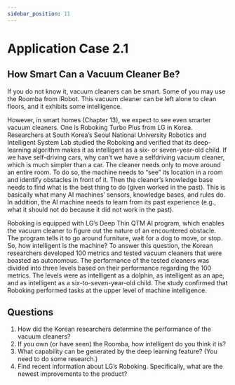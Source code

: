 ```yaml
---
sidebar_position: 11
---
```


# Application Case 2.1 

## How Smart Can a Vacuum Cleaner Be?

If you do not know it, vacuum cleaners can be smart. Some of you may use the Roomba from iRobot. This vacuum cleaner can be left alone to clean floors, and it exhibits some intelligence.

However, in smart homes (Chapter 13), we expect to see even smarter vacuum cleaners. One is Roboking Turbo Plus from LG in Korea. Researchers at South Korea’s Seoul National University Robotics and Intelligent System Lab studied the Roboking and verified that its deep-learning algorithm makes it as intelligent as a six- or seven-year-old child. If we have self-driving cars, why can’t we have a selfdriving vacuum cleaner, which is much simpler than a car. The cleaner needs only to move around an entire room. To do so, the machine needs to “see” its location in a room and identify obstacles in front of it. Then the cleaner’s knowledge base needs to find what is the best thing to do (given worked in the past). This is basically what many AI machines’ sensors, knowledge bases, and rules do. In addition, the AI machine needs to learn from its past experience (e.g., what it should not do because it did not work in the past).

Roboking is equipped with LG’s Deep Thin QTM AI program, which enables the vacuum cleaner to figure out the nature of an encountered obstacle. The program tells it to go around furniture, wait for a dog to move, or stop. So, how intelligent is the machine? To answer this question, the Korean researchers developed 100 metrics and tested vacuum cleaners that were boasted as autonomous. The performance of the tested cleaners was divided into three levels based on their performance regarding the 100 metrics. The levels were as intelligent as a dolphin, as intelligent as an ape, and as intelligent as a six-to-seven-year-old child. The study confirmed that Roboking performed tasks at the upper level of machine intelligence.

## Questions
1. How did the Korean researchers determine the performance of the vacuum cleaners?
2. If you own (or have seen) the Roomba, how intelligent do you think it is?
3. What capability can be generated by the deep learning feature? (You need to do some research.)
4. Find recent information about LG’s Roboking. Specifically, what are the newest improvements to the product?